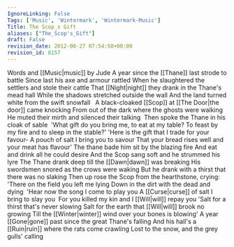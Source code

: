 ```yaml
---
IgnoreLinking: False
Tags: ['Music', 'Wintermark', 'Wintermark-Music']
Title: The Scop_s Gift
aliases: ["The_Scop's_Gift"]
draft: False
revision_date: 2012-08-27 07:54:58+00:00
revision_id: 8157
---
```


Words and [[Music|music]] by Jude
A year since the [[Thane]] last strode to battle
Since last his axe and armour rattled
When he slaughtered the settlers and stole their cattle
That [[Night|night]] they drank in the Thane's mead hall
While the shadows stretched outside the wall
And the land turned white from the swift snowfall 
 A black-cloaked [[Scop]] at [[The Door|the door]] came knocking
From out of the dark where the ghosts were walking
He muted their mirth and silenced their talking 
Then spoke the Thane in his cloak of sable 
'What gift do you bring me, to eat at my table?
To feast by my fire and to sleep in the stable?'
'Here is the gift that I trade for your favour-
A pouch of salt I bring you to savour
That your bread rises well and your meat has flavour'
The thane bade him sit by the blazing fire
And eat and drink all he could desire
And the Scop sang soft and he strummed his lyre
The Thane drank deep till the [[Dawn|dawn]] was breaking
His swordsmen snored as the crows were waking
But he drank with a thirst that there was no slaking
Then up rose the Scop from the hearthstone, crying:
'There on the field you left me lying
Down in the dirt with the dead and dying 
'Hear now the song I come to play you
A [[Curse|curse]] of salt I bring to slay you 
For you killed my kin and I [[Will|will]] repay you
'Salt for a thirst that's never slowing
Salt for the earth that [[Will|will]] brook no growing
Till the [[Winter|winter]] wind over your bones is blowing'
A year [[Gone|gone]] past since the great Thane's falling
And his hall's a [[Ruin|ruin]] where the rats come crawling
Lost to the snow, and the grey gulls' calling